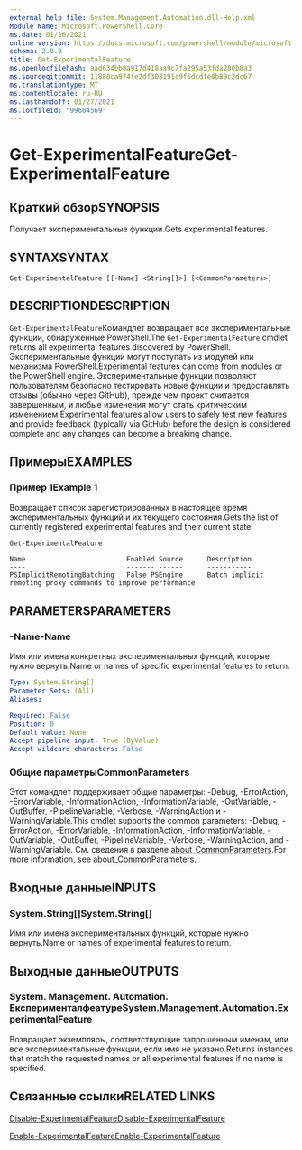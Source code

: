 ```yaml
---
external help file: System.Management.Automation.dll-Help.xml
Module Name: Microsoft.PowerShell.Core
ms.date: 01/26/2021
online version: https://docs.microsoft.com/powershell/module/microsoft.powershell.core/get-experimentalfeature?view=powershell-7.2&WT.mc_id=ps-gethelp
schema: 2.0.0
title: Get-ExperimentalFeature
ms.openlocfilehash: aad634bb0a917d418aa9c7fa295a53fda280b8a3
ms.sourcegitcommit: 11880ca974fe2df308191c9f6dcdfe0b89c2dc67
ms.translationtype: MT
ms.contentlocale: ru-RU
ms.lasthandoff: 01/27/2021
ms.locfileid: "99604569"
---
```

# <span data-ttu-id="7d60f-102">Get-ExperimentalFeature</span><span class="sxs-lookup"><span data-stu-id="7d60f-102">Get-ExperimentalFeature</span></span>

## <span data-ttu-id="7d60f-103">Краткий обзор</span><span class="sxs-lookup"><span data-stu-id="7d60f-103">SYNOPSIS</span></span>
<span data-ttu-id="7d60f-104">Получает экспериментальные функции.</span><span class="sxs-lookup"><span data-stu-id="7d60f-104">Gets experimental features.</span></span>

## <span data-ttu-id="7d60f-105">SYNTAX</span><span class="sxs-lookup"><span data-stu-id="7d60f-105">SYNTAX</span></span>

```
Get-ExperimentalFeature [[-Name] <String[]>] [<CommonParameters>]
```

## <span data-ttu-id="7d60f-106">DESCRIPTION</span><span class="sxs-lookup"><span data-stu-id="7d60f-106">DESCRIPTION</span></span>

<span data-ttu-id="7d60f-107">`Get-ExperimentalFeature`Командлет возвращает все экспериментальные функции, обнаруженные PowerShell.</span><span class="sxs-lookup"><span data-stu-id="7d60f-107">The `Get-ExperimentalFeature` cmdlet returns all experimental features discovered by PowerShell.</span></span>
<span data-ttu-id="7d60f-108">Экспериментальные функции могут поступать из модулей или механизма PowerShell.</span><span class="sxs-lookup"><span data-stu-id="7d60f-108">Experimental features can come from modules or the PowerShell engine.</span></span> <span data-ttu-id="7d60f-109">Экспериментальные функции позволяют пользователям безопасно тестировать новые функции и предоставлять отзывы (обычно через GitHub), прежде чем проект считается завершенным, и любые изменения могут стать критическим изменением.</span><span class="sxs-lookup"><span data-stu-id="7d60f-109">Experimental features allow users to safely test new features and provide feedback (typically via GitHub) before the design is considered complete and any changes can become a breaking change.</span></span>

## <span data-ttu-id="7d60f-110">Примеры</span><span class="sxs-lookup"><span data-stu-id="7d60f-110">EXAMPLES</span></span>

### <span data-ttu-id="7d60f-111">Пример 1</span><span class="sxs-lookup"><span data-stu-id="7d60f-111">Example 1</span></span>

<span data-ttu-id="7d60f-112">Возвращает список зарегистрированных в настоящее время экспериментальных функций и их текущего состояния.</span><span class="sxs-lookup"><span data-stu-id="7d60f-112">Gets the list of currently registered experimental features and their current state.</span></span>

```powershell
Get-ExperimentalFeature
```

```Output
Name                         Enabled Source      Description
----                         ------- ------      -----------
PSImplicitRemotingBatching   False PSEngine      Batch implicit remoting proxy commands to improve performance
```

## <span data-ttu-id="7d60f-113">PARAMETERS</span><span class="sxs-lookup"><span data-stu-id="7d60f-113">PARAMETERS</span></span>

### <span data-ttu-id="7d60f-114">-Name</span><span class="sxs-lookup"><span data-stu-id="7d60f-114">-Name</span></span>

<span data-ttu-id="7d60f-115">Имя или имена конкретных экспериментальных функций, которые нужно вернуть.</span><span class="sxs-lookup"><span data-stu-id="7d60f-115">Name or names of specific experimental features to return.</span></span>

```yaml
Type: System.String[]
Parameter Sets: (All)
Aliases:

Required: False
Position: 0
Default value: None
Accept pipeline input: True (ByValue)
Accept wildcard characters: False
```

### <span data-ttu-id="7d60f-116">Общие параметры</span><span class="sxs-lookup"><span data-stu-id="7d60f-116">CommonParameters</span></span>

<span data-ttu-id="7d60f-117">Этот командлет поддерживает общие параметры: -Debug, -ErrorAction, -ErrorVariable, -InformationAction, -InformationVariable, -OutVariable, -OutBuffer, -PipelineVariable, -Verbose, -WarningAction и -WarningVariable.</span><span class="sxs-lookup"><span data-stu-id="7d60f-117">This cmdlet supports the common parameters: -Debug, -ErrorAction, -ErrorVariable, -InformationAction, -InformationVariable, -OutVariable, -OutBuffer, -PipelineVariable, -Verbose, -WarningAction, and -WarningVariable.</span></span> <span data-ttu-id="7d60f-118">См. сведения в разделе [about_CommonParameters](https://go.microsoft.com/fwlink/?LinkID=113216).</span><span class="sxs-lookup"><span data-stu-id="7d60f-118">For more information, see [about_CommonParameters](https://go.microsoft.com/fwlink/?LinkID=113216).</span></span>

## <span data-ttu-id="7d60f-119">Входные данные</span><span class="sxs-lookup"><span data-stu-id="7d60f-119">INPUTS</span></span>

### <span data-ttu-id="7d60f-120">System.String[]</span><span class="sxs-lookup"><span data-stu-id="7d60f-120">System.String[]</span></span>

<span data-ttu-id="7d60f-121">Имя или имена экспериментальных функций, которые нужно вернуть.</span><span class="sxs-lookup"><span data-stu-id="7d60f-121">Name or names of experimental features to return.</span></span>

## <span data-ttu-id="7d60f-122">Выходные данные</span><span class="sxs-lookup"><span data-stu-id="7d60f-122">OUTPUTS</span></span>

### <span data-ttu-id="7d60f-123">System. Management. Automation. Експерименталфеатуре</span><span class="sxs-lookup"><span data-stu-id="7d60f-123">System.Management.Automation.ExperimentalFeature</span></span>

<span data-ttu-id="7d60f-124">Возвращает экземпляры, соответствующие запрошенным именам, или все экспериментальные функции, если имя не указано.</span><span class="sxs-lookup"><span data-stu-id="7d60f-124">Returns instances that match the requested names or all experimental features if no name is specified.</span></span>

## <span data-ttu-id="7d60f-125">Связанные ссылки</span><span class="sxs-lookup"><span data-stu-id="7d60f-125">RELATED LINKS</span></span>

[<span data-ttu-id="7d60f-126">Disable-ExperimentalFeature</span><span class="sxs-lookup"><span data-stu-id="7d60f-126">Disable-ExperimentalFeature</span></span>](Disable-ExperimentalFeature.md)

[<span data-ttu-id="7d60f-127">Enable-ExperimentalFeature</span><span class="sxs-lookup"><span data-stu-id="7d60f-127">Enable-ExperimentalFeature</span></span>](Enable-ExperimentalFeature.md)
